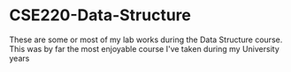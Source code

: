 # CSE220-Data-Structure
These are some or most of my lab works during the Data Structure course. This was by far the most enjoyable course I've taken during my University years
